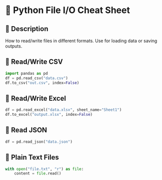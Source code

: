 # 📂 Python File I/O Cheat Sheet

## 📌 Description
How to read/write files in different formats. Use for loading data or saving outputs.

## 📄 Read/Write CSV
```python
import pandas as pd
df = pd.read_csv("data.csv")
df.to_csv("out.csv", index=False)
```

## 📘 Read/Write Excel
```python
df = pd.read_excel("data.xlsx", sheet_name="Sheet1")
df.to_excel("output.xlsx", index=False)
```

## 📃 Read JSON
```python
df = pd.read_json("data.json")
```

## 📁 Plain Text Files
```python
with open("file.txt", "r") as file:
    content = file.read()
```
